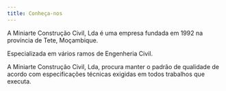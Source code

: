 ```yaml
---
title: Conheça-nos
---
```


A Miniarte Construção Civil, Lda é uma empresa fundada em 1992 na província de Tete, Moçambique.

Especializada em vários ramos de Engenheria Civil.

A Miniarte Construção Civil, Lda, procura manter o padrão de qualidade de acordo com especificações técnicas exigidas em todos trabalhos que executa. 